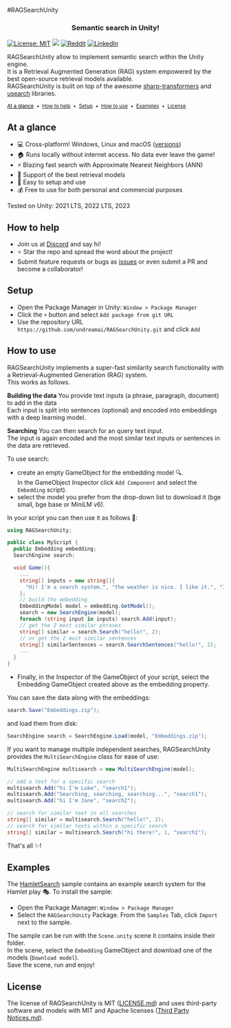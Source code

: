 
#RAGSearchUnity

<h3 align="center">Semantic search in Unity!</h3>

[![License: MIT](https://img.shields.io/badge/License-MIT-yellow.svg)](https://opensource.org/licenses/MIT)
<a href="https://discord.gg/RwXKQb6zdv"><img src="https://discordapp.com/api/guilds/1194779009284841552/widget.png?style=shield"/></a>
[![Reddit](https://img.shields.io/badge/Reddit-%23FF4500.svg?style=flat&logo=Reddit&logoColor=white)](https://www.reddit.com/user/UndreamAI)
[![LinkedIn](https://img.shields.io/badge/LinkedIn-blue?style=flat&logo=linkedin&labelColor=blue)](https://www.linkedin.com/company/undreamai)

RAGSearchUnity allow to implement semantic search within the Unity engine.<br>
It is a Retrieval Augmented Generation (RAG) system empowered by the best open-source retrieval models available.<br>
RAGSearchUnity is built on top of the awesome [sharp-transformers](https://github.com/huggingface/sharp-transformers) and [usearch](https://github.com/unum-cloud/usearch) libraries.

<sub>
<a href="#at-a-glance" style="color: black">At a glance</a>&nbsp;&nbsp;•&nbsp;
<a href="#how-to-help" style=color: black>How to help</a>&nbsp;&nbsp;•&nbsp;
<a href="#setup" style=color: black>Setup</a>&nbsp;&nbsp;•&nbsp;
<a href="#how-to-use" style=color: black>How to use</a>&nbsp;&nbsp;•&nbsp;
<a href="#examples" style=color: black>Examples</a>&nbsp;&nbsp;•&nbsp;
<a href="#license" style=color: black>License</a>
</sub>

## At a glance
- :computer: Cross-platform! Windows, Linux and macOS ([versions](https://github.com/Mozilla-Ocho/llamafile?tab=readme-ov-file#supported-oses))
- :house: Runs locally without internet access. No data ever leave the game!
- :zap: Blazing fast search with Approximate Nearest Neighbors (ANN)
- :hugs: Support of the best retrieval models
- :wrench: Easy to setup and use
- :moneybag: Free to use for both personal and commercial purposes

Tested on Unity: 2021 LTS, 2022 LTS, 2023<br>

## How to help
- Join us at [Discord](https://discord.gg/RwXKQb6zdv) and say hi!
- ⭐ Star the repo and spread the word about the project!
- Submit feature requests or bugs as [issues](https://github.com/undreamai/RAGSearchUnity/issues) or even submit a PR and become a collaborator!

## Setup
- Open the Package Manager in Unity: `Window > Package Manager`
- Click the `+` button and select `Add package from git URL`
- Use the repository URL `https://github.com/undreamai/RAGSearchUnity.git` and click `Add`

## How to use
RAGSearchUnity implements a super-fast similarity search functionality with a Retrieval-Augmented Generation (RAG) system.<br>
This works as follows.

**Building the data** You provide text inputs (a phrase, paragraph, document) to add in the data<br>
Each input is split into sentences (optional) and encoded into embeddings with a deep learning model.

**Searching** You can then search for an query text input. <br>
The input is again encoded and the most similar text inputs or sentences in the data are retrieved.

To use search:
- create an empty GameObject for the embedding model 🔍.<br>In the GameObject Inspector click `Add Component` and select the `Embedding` script).
- select the model you prefer from the drop-down list to download it (bge small, bge base or MiniLM v6).

In your script you can then use it as follows :unicorn::
``` c#
using RAGSearchUnity;

public class MyScript {
  public Embedding embedding;
  SearchEngine search;

  void Game(){
    ...
    string[] inputs = new string[]{
      "Hi! I'm a search system.", "the weather is nice. I like it.", "I'm a RAG system"
    };
    // build the embedding
    EmbeddingModel model = embedding.GetModel();
    search = new SearchEngine(model);
    foreach (string input in inputs) search.Add(input);
    // get the 2 most similar phrases
    string[] similar = search.Search("hello!", 2);
    // or get the 2 most similar sentences
    string[] similarSentences = search.SearchSentences("hello!", 2);
    ...
  }
}
```
- Finally, in the Inspector of the GameObject of your script, select the Embedding GameObject created above as the embedding property.

You can save the data along with the embeddings:

``` c#
search.Save("Embeddings.zip");
```
and load them from disk:
``` c#
SearchEngine search = SearchEngine.Load(model, "Embeddings.zip");
```


If you want to manage multiple independent searches, RAGSearchUnity provides the `MultiSearchEngine` class for ease of use:
``` c#
MultiSearchEngine multisearch = new MultiSearchEngine(model);

// add a text for a specific search
multisearch.Add("hi I'm Luke", "search1");
multisearch.Add("Searching, searching, searching...", "search1");
multisearch.Add("hi I'm Jane", "search2");

// search for similar text in all searches
string[] similar = multisearch.Search("hello!", 2);
// search for similar texts within a specific search
string[] similar = multisearch.Search("hi there!", 1, "search1");
```

That's all :sparkles:!

## Examples
The [HamletSearch](Samples~/HamletSearch) sample contains an example search system for the Hamlet play 🎭.
To install the sample:
- Open the Package Manager: `Window > Package Manager`
- Select the `RAGSearchUnity` Package. From the `Samples` Tab, click `Import` next to the sample.

The sample can be run with the `Scene.unity` scene it contains inside their folder.<br>
In the scene, select the `Embedding` GameObject and download one of the models (`Download model`).<br>
Save the scene, run and enjoy!

## License
The license of RAGSearchUnity is MIT ([LICENSE.md](LICENSE.md)) and uses third-party software and models with MIT and Apache licenses ([Third Party Notices.md](<Third Party Notices.md>)).
